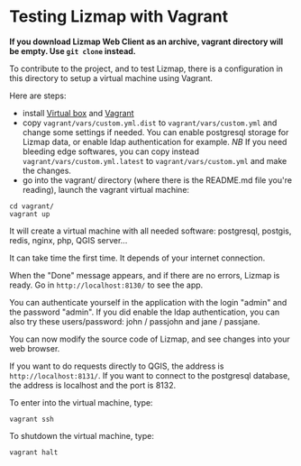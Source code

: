 
Testing Lizmap with Vagrant
===========================

**If you download Lizmap Web Client as an archive, vagrant directory will be empty. Use `git clone` instead.**

To contribute to the project, and to test Lizmap, there is a configuration 
in this directory to setup a virtual machine using Vagrant. 

Here are steps:

- install [Virtual box](https://www.virtualbox.org/) and [Vagrant](http://www.vagrantup.com/downloads.html)
- copy `vagrant/vars/custom.yml.dist` to `vagrant/vars/custom.yml` and change some
  settings if needed. You can enable postgresql storage for Lizmap data, or
  enable ldap authentication for example. *NB* If you need bleeding edge softwares, you can copy instead `vagrant/vars/custom.yml.latest` to `vagrant/vars/custom.yml` and make the changes.
- go into the vagrant/ directory (where there is the README.md file you're reading),
 launch the vagrant virtual machine:

```
cd vagrant/
vagrant up
```

It will create a virtual machine with all needed software:
postgresql, postgis, redis, nginx, php, QGIS server... 

It can take time the first time. It depends of your internet connection.

When the "Done" message appears, and if there are no errors, Lizmap is
ready. Go in `http://localhost:8130/` to see the app.

You can authenticate yourself in the application with the login "admin" 
and the password "admin". If you did enable the ldap authentication, you can
also try these users/password: john / passjohn and jane / passjane.

You can now modify the source code of Lizmap, and see changes into your
web browser.

If you want to do requests directly to QGIS, the address is `http://localhost:8131/`.
If you want to connect to the postgresql database, the address is localhost
and the port is 8132.

To enter into the virtual machine, type:

```
vagrant ssh
```

To shutdown the virtual machine, type:

```
vagrant halt
```
